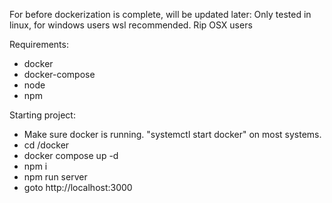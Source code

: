 For before dockerization is complete, will be updated later:
Only tested in linux, for windows users wsl recommended. Rip OSX users

Requirements:
- docker
- docker-compose
- node
- npm

Starting project:
- Make sure docker is running. "systemctl start docker" on most systems.
- cd <projectRoot>/docker
- docker compose up -d
- npm i
- npm run server
- goto http://localhost:3000